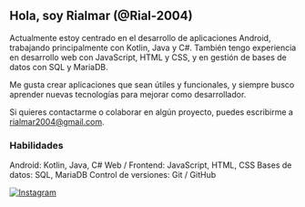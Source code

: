 ## **Hola, soy Rialmar (@Rial-2004)**

Actualmente estoy centrado en el desarrollo de aplicaciones Android,
trabajando principalmente con Kotlin, Java y C#. También tengo experiencia en desarrollo web
con JavaScript, HTML y CSS, y en gestión de bases de datos con SQL y MariaDB.

Me gusta crear aplicaciones que sean útiles y funcionales,
y siempre busco aprender nuevas tecnologías para mejorar como desarrollador.

Si quieres contactarme o colaborar en algún proyecto, puedes escribirme a rialmar2004@gmail.com.

### Habilidades
Android: Kotlin, Java, C#
Web / Frontend: JavaScript, HTML, CSS
Bases de datos: SQL, MariaDB
Control de versiones: Git / GitHub

[![Instagram](https://img.shields.io/badge/Instagram-%23E4405F?style=for-the-badge&logo=instagram&logoColor=white)](https://www.instagram.com/riaal.04)
